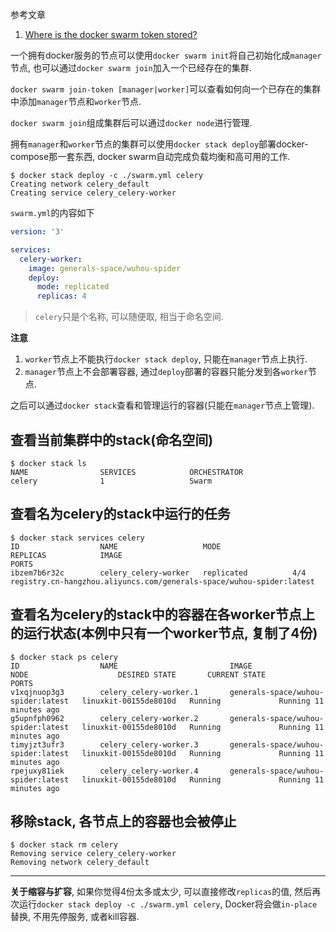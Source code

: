 参考文章

1. [Where is the docker swarm token stored?](https://stackoverflow.com/questions/33035303/where-is-the-docker-swarm-token-stored)

一个拥有docker服务的节点可以使用`docker swarm init`将自己初始化成`manager`节点, 也可以通过`docker swarm join`加入一个已经存在的集群.

`docker swarm join-token [manager|worker]`可以查看如何向一个已存在的集群中添加`manager`节点和`worker`节点.

`docker swarm join`组成集群后可以通过`docker node`进行管理.

拥有`manager`和`worker`节点的集群可以使用`docker stack deploy`部署docker-compose那一套东西, docker swarm自动完成负载均衡和高可用的工作.

```
$ docker stack deploy -c ./swarm.yml celery
Creating network celery_default
Creating service celery_celery-worker
```

`swarm.yml`的内容如下

```yaml
version: '3'

services:
  celery-worker:
    image: generals-space/wuhou-spider
    deploy:
      mode: replicated
      replicas: 4
```

> `celery`只是个名称, 可以随便取, 相当于命名空间.

**注意**

1. `worker`节点上不能执行`docker stack deploy`, 只能在`manager`节点上执行.
2. `manager`节点上不会部署容器, 通过`deploy`部署的容器只能分发到各`worker`节点.

之后可以通过`docker stack`查看和管理运行的容器(只能在`manager`节点上管理).

## 查看当前集群中的stack(命名空间)

```console
$ docker stack ls
NAME                SERVICES            ORCHESTRATOR
celery              1                   Swarm
```

## 查看名为celery的stack中运行的任务

```console
$ docker stack services celery
ID                  NAME                   MODE                REPLICAS            IMAGE                                                                  PORTS
ibzem7b6r32c        celery_celery-worker   replicated          4/4                 registry.cn-hangzhou.aliyuncs.com/generals-space/wuhou-spider:latest   
```

## 查看名为celery的stack中的容器在各worker节点上的运行状态(本例中只有一个worker节点, 复制了4份)

```console
$ docker stack ps celery
ID                  NAME                         IMAGE                                NODE                    DESIRED STATE       CURRENT STATE             PORTS
v1xqjnuop3g3        celery_celery-worker.1       generals-space/wuhou-spider:latest   linuxkit-00155de8010d   Running             Running 11 minutes ago
g5upnfph0962        celery_celery-worker.2       generals-space/wuhou-spider:latest   linuxkit-00155de8010d   Running             Running 11 minutes ago
timyjzt3ufr3        celery_celery-worker.3       generals-space/wuhou-spider:latest   linuxkit-00155de8010d   Running             Running 11 minutes ago
rpejuxy81iek        celery_celery-worker.4       generals-space/wuhou-spider:latest   linuxkit-00155de8010d   Running             Running 11 minutes ago
```

## 移除stack, 各节点上的容器也会被停止

```console
$ docker stack rm celery
Removing service celery_celery-worker
Removing network celery_default
```

------

**关于缩容与扩容**, 如果你觉得4份太多或太少, 可以直接修改`replicas`的值, 然后再次运行`docker stack deploy -c ./swarm.yml celery`, Docker将会做`in-place`替换, 不用先停服务, 或者kill容器.
